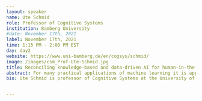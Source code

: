 ```yaml
---
layout: speaker
name: Ute Schmid
role: Professor of Cognitive Systems
institution: Bamberg University
#date: November 17th, 2021
label: November 17th, 2021
time: 1:15 PM - 2:00 PM EST
day: day2
website: https://www.uni-bamberg.de/en/cogsys/schmid/
image: /images/csm_Prof-Ute-Schmid.jpg
title: Reconciling knowledge-based and data-driven AI for human-in-the-loop machine learning
abstract: For many practical applications of machine learning it is appropriate or even necessary to make use of human expertise to compensate a too small amount or low quality of data. Taking into account knowledge which is available in explicit form reduces the amount of data needed for learning. Furthermore, even if domain experts cannot formulate knowledge explicitly, they typically can recognize and correct erroneous decisions or actions. This type of implicit knowledge can be injected into the learning process to guide model adapation. These insights have led to the so-called third wave of AI with a focus on explainablity (XAI). In the talk, I will introduce research on explanatory and interactive machine learning. I will present inductive programming as a powerful approach to learn interpretable models in relational domains. Arguing for the need of specific exlanations for different stakeholders and goals, I will introduce different types of explanations based on theories and findings from cognitive science. Furthermore, I will show how intelligent tutor systems and XAI can be combined to support constructive learning. Algorithmic realisations of explanation generation will be complemented with results from psychological experiments investigating the effect on joint human-AI task performance and trust. Finally, current research projects are introduced to illustrate applications of the presented work in medical diagnostics, quality control in industrial production, file management, and accountability.
bio: Ute Schmid is professor of Cognitive Systems at the University of Bamberg. She has university diplomas in computer science as well as psychology, and a doctor degree and a habilitation in computer science from TU Berlin. Her research interests are in the domain of human-level machine learning, explainable AI, and learning on relational data, especially inductive programming. Research topics are explanation generation, cognitive tutor systems, and cooperative and interactive learning. Ute Schmid is head of the Fraunhofer IIS project group Comprehensible AI (CAI) and member of the Bavarian AI council. She has been president of the German Cognitive Science Socienty (GK) and speaker of the SIG Cognition of the Section for AI of the German Computer Science Society (GI). Ute dedicates a significant amount of her time to measures supporting women in computer science and in 2018 won the Minerva Gender Equality Award of Informatics Europe for her university. Since many years she offers and organizes computer science workshops for children, including workshops on AI. For her outreach activities, in 2020 she has received the Rainer-Markgraf Award.


---
```


